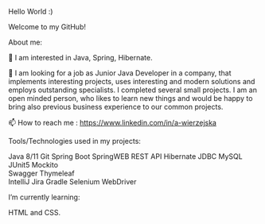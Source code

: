 Hello World :)

Welcome to my GitHub! 


About me:

👀 I am interested in Java, Spring, Hibernate. 

💞️ I am looking for a job as Junior Java Developer in a company, that implements interesting projects, uses interesting and modern solutions and employs outstanding specialists. 
I completed several small projects. I am an open minded person, who likes to learn new things and would be happy to bring also previous business experience to our common projects.

📫 How to reach me : https://www.linkedin.com/in/a-wierzejska

Tools/Technologies used in my projects:
 
 Java 8/11     Git     Spring Boot     SpringWEB     REST API     Hibernate     JDBC     MySQL
 JUnit5           Mockito         
 Swagger          Thymeleaf    
 IntelliJ         Jira
 Gradle           Selenium WebDriver 



I’m currently learning:

HTML and CSS.


